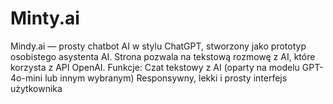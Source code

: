 # Minty.ai
Mindy.ai — prosty chatbot AI w stylu ChatGPT, stworzony jako prototyp osobistego asystenta AI. Strona pozwala na tekstową rozmowę z AI, które korzysta z API OpenAI.  Funkcje: Czat tekstowy z AI (oparty na modelu GPT-4o-mini lub innym wybranym)  Responsywny, lekki i prosty interfejs użytkownika  
